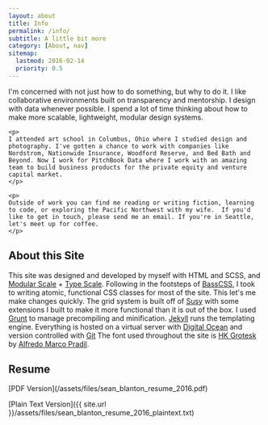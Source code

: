 ```yaml
---
layout: about
title: Info
permalink: /info/
subtitle: A little bit more
category: [About, nav]
sitemap:
  lastmod: 2016-02-14
  priority: 0.5
---
```


<div class="xs-mb-5">
	<p>
	I'm concerned with not just how to do something, but why to do it. I like collaborative environments built on transparency and mentorship. I design with data whenever possible. I spend a lot of time thinking about how to make more scalable, lightweight, modular design systems. 
	</p>

	<p>
	I attended art school in Columbus, Ohio where I studied design and photography. I've gotten a chance to work with companies like Nordstrom, Nationwide Insurance, Woodford Reserve, and Bed Bath and Beyond. Now I work for PitchBook Data where I work with an amazing team to build business products for the private equity and venture capital market.
	</p>

	<p>
	Outside of work you can find me reading or writing fiction, learning to code, or exploring the Pacific Northwest with my wife.  If you'd like to get in touch, please send me an email. If you're in Seattle, let's meet up for coffee.
	</p>
			
</div>

<div class="xs-mb-5">
<h2> About this Site </h2>
<p>
	This site was designed and developed by myself with HTML and SCSS, and <a href="http://www.modularscale.com/" class="u"> Modular Scale</a> + <a href="http://type-scale.com/" class="u"> Type Scale</a>. Following in the footsteps of <a href="https://github.com/basscss/basscss" alt="BassCSS Github" class="u"> BassCSS</a>, I took to writing atomic, functional CSS classes for most of the site. This let's me make changes quickly. The grid system is built off of <a href="http://susy.oddbird.net/" alt="Susy" class="u"> Susy</a> with some extensions I built to make it more functional than it is out of the box. I used <a href="http://gruntjs.com/" alt="GruntJS" class="u"> Grunt</a>  to manage precompiling and minification. <a href="http://jekyllrb.com/" alt="Jekyll" class="u"> Jekyll</a> runs the templating engine. Everything is hosted on a virtual server with <a href="http://digitalocean.com/" alt="Digital Ocean" class="u"> Digital Ocean</a>  and version controlled with <a href="http://git-scm.com/" alt="Git" class="u"> Git</a> The font used throughout the site is <a href="https://www.behance.net/gallery/28749913/HK-Grotesk-Open-Source-Typeface" class="u">HK Grotesk</a> by <a href="http://alfredomarcopradil.com/" class="u">Alfredo Marco Pradil</a>. 
</p>
</div>

<h2> Resume </h2>
[PDF Version](/assets/files/sean_blanton_resume_2016.pdf) 

[Plain Text Version]({{ site.url }}/assets/files/sean_blanton_resume_2016_plaintext.txt)
